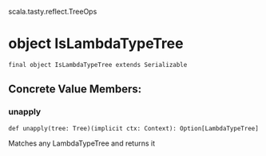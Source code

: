 scala.tasty.reflect.TreeOps
# object IsLambdaTypeTree

<pre><code class="language-scala" >final object IsLambdaTypeTree extends Serializable</pre></code>
## Concrete Value Members:
### unapply
<pre><code class="language-scala" >def unapply(tree: Tree)(implicit ctx: Context): Option[LambdaTypeTree]</pre></code>
Matches any LambdaTypeTree and returns it

